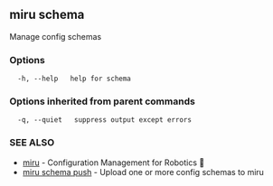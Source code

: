 ## miru schema

Manage config schemas

### Options

```
  -h, --help   help for schema
```

### Options inherited from parent commands

```
  -q, --quiet   suppress output except errors
```

### SEE ALSO

* [miru](miru.md)	 - Configuration Management for Robotics 🤖
* [miru schema push](miru_schema_push.md)	 - Upload one or more config schemas to miru

